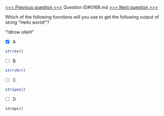 [<<< Previous question <<<](0167.md)  Question ID#0168.md  [>>> Next question >>>](0169.md) 

Which of the following functions will you use to get the following output of string "Hello world!"?

"!dlrow olleH"


- [x] A
```php
strrev()
```

- [ ] B
```php
strrchr()
```

- [ ] C
```php
stripos()
```

- [ ] D
```php
strops()
```

